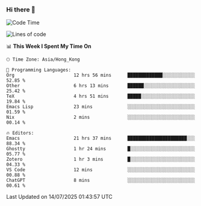 ### Hi there 👋

<!--
**nicehiro/nicehiro** is a ✨ _special_ ✨ repository because its `README.md` (this file) appears on your GitHub profile.

Here are some ideas to get you started:

- 🔭 I’m currently working on ...
- 🌱 I’m currently learning ...
- 👯 I’m looking to collaborate on ...
- 🤔 I’m looking for help with ...
- 💬 Ask me about ...
- 📫 How to reach me: ...
- 😄 Pronouns: ...
- ⚡ Fun fact: ...
-->

<!--START_SECTION:waka-->
![Code Time](http://img.shields.io/badge/Code%20Time-799%20hrs%2019%20mins-blue)

![Lines of code](https://img.shields.io/badge/From%20Hello%20World%20I%27ve%20Written-1.7%20million%20lines%20of%20code-blue)

📊 **This Week I Spent My Time On** 

```text
🕑︎ Time Zone: Asia/Hong_Kong

💬 Programming Languages: 
Org                      12 hrs 56 mins      █████████████░░░░░░░░░░░░   52.85 % 
Other                    6 hrs 13 mins       ██████░░░░░░░░░░░░░░░░░░░   25.42 % 
TeX                      4 hrs 51 mins       █████░░░░░░░░░░░░░░░░░░░░   19.84 % 
Emacs Lisp               23 mins             ░░░░░░░░░░░░░░░░░░░░░░░░░   01.59 % 
Nix                      2 mins              ░░░░░░░░░░░░░░░░░░░░░░░░░   00.14 % 

🔥 Editors: 
Emacs                    21 hrs 37 mins      ██████████████████████░░░   88.34 % 
Ghostty                  1 hr 24 mins        █░░░░░░░░░░░░░░░░░░░░░░░░   05.77 % 
Zotero                   1 hr 3 mins         █░░░░░░░░░░░░░░░░░░░░░░░░   04.33 % 
VS Code                  12 mins             ░░░░░░░░░░░░░░░░░░░░░░░░░   00.88 % 
ChatGPT                  8 mins              ░░░░░░░░░░░░░░░░░░░░░░░░░   00.61 % 
```


 Last Updated on 14/07/2025 01:43:57 UTC
<!--END_SECTION:waka-->
